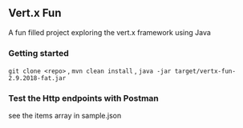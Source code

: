 ## Vert.x Fun
A fun filled project exploring the vert.x framework using Java

### Getting started
```git clone <repo>``` , ```mvn clean install``` , ```java -jar target/vertx-fun-2.9.2018-fat.jar```

### Test the Http endpoints with Postman
see the items array in sample.json